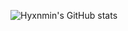 ![Hyxnmin's GitHub stats](https://github-readme-stats.vercel.app/api?username=Hyxnmin&show_icons=true&theme=radical)
